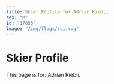 ```yaml
---
title: Skier Profile for Adrian Riebli
sex: "M"
id: "17855"
image: "/img/flags/sui.svg" 
---
```


# Skier Profile

This page is for: Adrian Riebli.
    